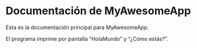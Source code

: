 # Documentación de MyAwesomeApp
Esta es la documentación principal para MyAwesomeApp.


El programa imprime por pantalla “HolaMundo” y “¿Cómo estás?”.
